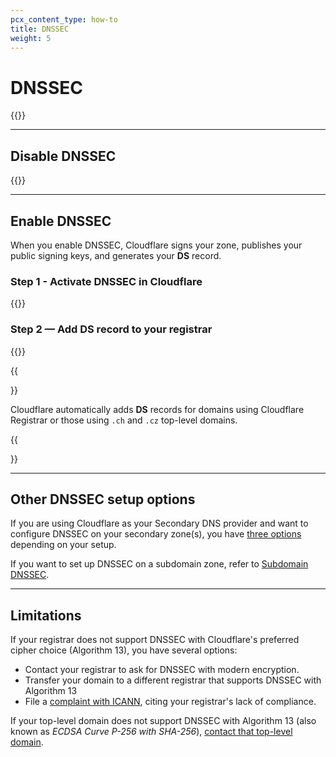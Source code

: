 ```yaml
---
pcx_content_type: how-to
title: DNSSEC
weight: 5
---
```


# DNSSEC

{{<render file="_dnssec-definition.md">}}

---

## Disable DNSSEC

{{<render file="_disable_dnssec.md">}}

---

## Enable DNSSEC

When you enable DNSSEC, Cloudflare signs your zone, publishes your public signing keys, and generates your **DS** record.

### Step 1 - Activate DNSSEC in Cloudflare

{{<render file="_dnssec-cloudflare-steps.md">}}

### Step 2 — Add DS record to your registrar

{{<render file="_dnssec-registrar-steps.md">}}

{{<Aside type="note" header="Note:">}}

Cloudflare automatically adds **DS** records for domains using Cloudflare Registrar or those using `.ch` and `.cz` top-level domains.

{{</Aside>}}

---

## Other DNSSEC setup options

If you are using Cloudflare as your Secondary DNS provider and want to configure DNSSEC on your secondary zone(s), you have [three options](/dns/zone-setups/zone-transfers/cloudflare-as-secondary/setup/#dnssec) depending on your setup.

If you want to set up DNSSEC on a subdomain zone, refer to [Subdomain DNSSEC](/dns/zone-setups/subdomain-setup/dnssec/).

---

## Limitations

If your registrar does not support DNSSEC with Cloudflare's preferred cipher choice (Algorithm 13), you have several options:

- Contact your registrar to ask for DNSSEC with modern encryption.
- Transfer your domain to a different registrar that supports DNSSEC with Algorithm 13
- File a [complaint with ICANN](https://forms.icann.org/en/resources/compliance/complaints/registrars/standards-complaint-form), citing your registrar's lack of compliance.

If your top-level domain does not support DNSSEC with Algorithm 13 (also known as *ECDSA Curve P-256 with SHA-256*), [contact that top-level domain](https://www.iana.org/domains/root/db).
